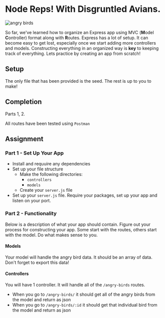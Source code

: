 # Node Reps! With Disgruntled Avians.

![angry birds](https://media.giphy.com/media/fKACOQcJ6LnTa/giphy.gif)

So far, we've learned how to organize an Express app using MVC (**M**odel **C**ontroller) format along with **R**outes. Express has a lot of setup. It can become easy to get lost, especially once we start adding more controllers and models. Constructing everything in an organized way is **key** to keeping track of everything. Lets practice by creating an app from scratch!

## Setup

The only file that has been provided is the seed. The rest is up to you to make!

## Completion

Parts 1, 2.

All routes have been tested using `Postman`

## Assignment

### Part 1 - Set Up Your App

- Install and requuire any dependencies 
- Set up your file structure
    - Make the following directories:
        - `controllers`
        - `models`
    - Create your `server.js` file
- Set up your `server.js` file. Require your packages, set up your app and listen on your port. 

### Part 2 - Functionality

Below is a description of what your app should contain.  Figure out your process for constructing your app. Some start with the routes, others start with the model. Do what makes sense to you.

#### Models

Your model will handle the angry bird data. It should be an array of data. Don't forget to export this data!

#### Controllers

You will have 1 controller. It will handle all of the `/angry-birds` routes.
- When you go to `/angry-birds/` it should get all of the angry birds from the model and return as json
- When you go to `/angry-birds/:id` it should get that individual bird from the model and return as json


